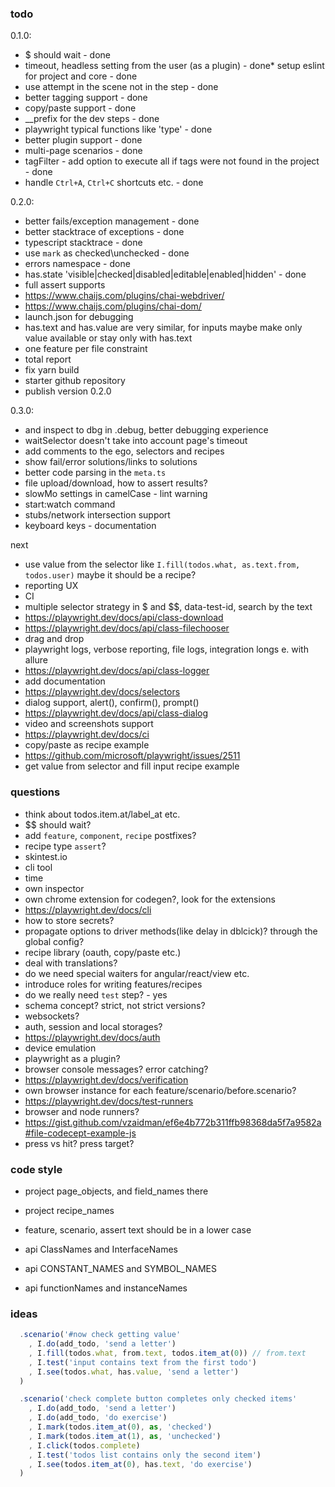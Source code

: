 ### todo 

0.1.0:
* $ should wait - done
* timeout, headless setting from the user (as a plugin) - done* setup eslint for project and core - done
* use attempt in the scene not in the step - done
* better tagging support - done
* copy/paste support - done
* __prefix for the dev steps - done
* playwright typical functions like 'type' - done
* better plugin support - done
* multi-page scenarios - done
* tagFilter - add option to execute all if tags were not found in the project - done
* handle `Ctrl+A`, `Ctrl+C` shortcuts etc. - done

0.2.0:
* better fails/exception management - done
* better stacktrace of exceptions - done
* typescript stacktrace - done
* use `mark` as checked\unchecked - done
* errors namespace - done
* has.state 'visible|checked|disabled|editable|enabled|hidden' - done
* full assert supports
* https://www.chaijs.com/plugins/chai-webdriver/
* https://www.chaijs.com/plugins/chai-dom/
* launch.json for debugging
* has.text and has.value are very similar, for inputs maybe make only value available or stay only with has.text
* one feature per file constraint
* total report
* fix yarn build
* starter github repository
* publish version 0.2.0

0.3.0:
* and inspect to dbg in .debug, better debugging experience
* waitSelector doesn't take into account page's timeout
* add comments to the ego, selectors and recipes
* show fail/error solutions/links to solutions
* better code parsing in the `meta.ts`
* file upload/download, how to assert results?
* slowMo settings in camelCase - lint warning
* start:watch command
* stubs/network intersection support
* keyboard keys - documentation

next
* use value from the selector like `I.fill(todos.what, as.text.from, todos.user)` maybe it should be a recipe?
* reporting UX
* CI
* multiple selector strategy in $ and $$, data-test-id, search by the text
* https://playwright.dev/docs/api/class-download
* https://playwright.dev/docs/api/class-filechooser
* drag and drop
* playwright logs, verbose reporting, file logs, integration longs e. with allure
* https://playwright.dev/docs/api/class-logger
* add documentation
* https://playwright.dev/docs/selectors
* dialog support, alert(), confirm(), prompt()
* https://playwright.dev/docs/api/class-dialog
* video and screenshots support
* https://playwright.dev/docs/ci
* copy/paste as recipe example
* https://github.com/microsoft/playwright/issues/2511
* get value from selector and fill input recipe example


### questions
* think about todos.item.at/label_at etc.
* $$ should wait?
* add `feature`, `component`, `recipe` postfixes?
* recipe type `assert`?
* skintest.io
* cli tool
* time 
* own inspector
* own chrome extension for codegen?, look for the extensions
* https://playwright.dev/docs/cli
* how to store secrets?
* propagate options to driver methods(like delay in dblcick)? through the global config?
* recipe library (oauth, copy/paste etc.)
* deal with translations?
* do we need special waiters for angular/react/view etc.
* introduce roles for writing features/recipes
* do we really need `test` step? - yes
* schema concept? strict, not strict versions? 
* websockets?
* auth, session and local storages?
* https://playwright.dev/docs/auth
* device emulation
* playwright as a plugin?
* browser console messages? error catching?
* https://playwright.dev/docs/verification
* own browser instance for each feature/scenario/before.scenario?
* https://playwright.dev/docs/test-runners
* browser and node runners?
* https://gist.github.com/vzaidman/ef6e4b772b311ffb98368da5f7a9582a#file-codecept-example-js
* press vs hit? press target?

### code style

* project page_objects, and field_names there
* project recipe_names
* feature, scenario, assert text should be in a lower case

* api ClassNames and InterfaceNames
* api CONSTANT_NAMES and SYMBOL_NAMES
* api functionNames and instanceNames

### ideas

```typescript
  .scenario('#now check getting value'
    , I.do(add_todo, 'send a letter')
    , I.fill(todos.what, from.text, todos.item_at(0)) // from.text
    , I.test('input contains text from the first todo')
    , I.see(todos.what, has.value, 'send a letter')
  )
```

```typescript
  .scenario('check complete button completes only checked items'
    , I.do(add_todo, 'send a letter')
    , I.do(add_todo, 'do exercise')
    , I.mark(todos.item_at(0), as, 'checked')
    , I.mark(todos.item_at(1), as, 'unchecked')
    , I.click(todos.complete)
    , I.test('todos list contains only the second item')
    , I.see(todos.item_at(0), has.text, 'do exercise')
  )
```